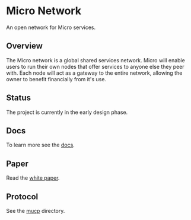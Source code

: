 # Micro Network

An open network for Micro services.

## Overview

The Micro network is a global shared services network. Micro will enable users to run their own nodes 
that offer services to anyone else they peer with. Each node will act as a gateway to the entire network, 
allowing the owner to benefit financially from it's use.

## Status

The project is currently in the early design phase.

## Docs

To learn more see the [docs](docs).

## Paper

Read the [white paper](https://mu.network).

## Protocol

See the [mucp](mucp) directory.
